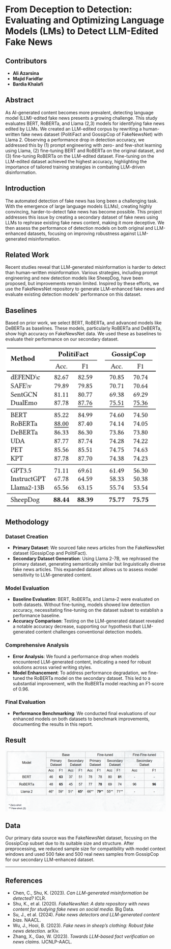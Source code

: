 # From Deception to Detection: Evaluating and Optimizing Language Models (LMs) to Detect LLM-Edited Fake News

## Contributors

- **Ali Azarsina**
- **Majid Faridfar**
- **Bardia Khalafi**

## Abstract

As AI-generated content becomes more prevalent, detecting language model (LLM)-edited fake news presents a growing challenge. This study evaluates BERT, RoBERTa, and Llama (2,3) models for identifying fake news edited by LLMs. We created an LLM-edited corpus by rewriting a human-written fake news dataset (PolitiFact and GossipCop of FakeNewsNet) with Llama 2. Observing a performance drop in detection accuracy, we addressed this by (1) prompt engineering with zero- and few-shot learning using Llama, (2) fine-tuning BERT and RoBERTa on the original dataset, and (3) fine-tuning RoBERTa on the LLM-edited dataset. Fine-tuning on the LLM-edited dataset achieved the highest accuracy, highlighting the importance of tailored training strategies in combating LLM-driven disinformation.

## Introduction

The automated detection of fake news has long been a challenging task. With the emergence of large language models (LLMs), creating highly convincing, harder-to-detect fake news has become possible. This project addresses this issue by creating a secondary dataset of fake news using LLMs to rephrase existing fake news content, making it more deceptive. We then assess the performance of detection models on both original and LLM-enhanced datasets, focusing on improving robustness against LLM-generated misinformation.

## Related Work

Recent studies reveal that LLM-generated misinformation is harder to detect than human-written misinformation. Various strategies, including prompt engineering and new detection models like SheepDog, have been proposed, but improvements remain limited. Inspired by these efforts, we use the FakeNewsNet repository to generate LLM-enhanced fake news and evaluate existing detection models' performance on this dataset.

## Baselines

Based on prior work, we select BERT, RoBERTa, and advanced models like DeBERTa as baselines. These models, particularly RoBERTa and DeBERTa, show high accuracy on FakeNewsNet data. We used these as baselines to evaluate their performance on our secondary dataset.

![alt text](docs/pics/baselines.png)

## Methodology

### Dataset Creation
- **Primary Dataset**: We sourced fake news articles from the FakeNewsNet dataset (GossipCop and PolitiFact).
- **Secondary Dataset Generation**: Using Llama 2-7B, we rephrased the primary dataset, generating semantically similar but linguistically diverse fake news articles. This expanded dataset allows us to assess model sensitivity to LLM-generated content.

### Model Evaluation
- **Baseline Evaluation**: BERT, RoBERTa, and Llama-2 were evaluated on both datasets. Without fine-tuning, models showed low detection accuracy, necessitating fine-tuning on the dataset subset to establish a performance baseline.
- **Accuracy Comparison**: Testing on the LLM-generated dataset revealed a notable accuracy decrease, supporting our hypothesis that LLM-generated content challenges conventional detection models.

### Comprehensive Analysis
- **Error Analysis**: We found a performance drop when models encountered LLM-generated content, indicating a need for robust solutions across varied writing styles.
- **Model Enhancement**: To address performance degradation, we fine-tuned the RoBERTa model on the secondary dataset. This led to a substantial improvement, with the RoBERTa model reaching an F1-score of 0.96.

### Final Evaluation
- **Performance Benchmarking**: We conducted final evaluations of our enhanced models on both datasets to benchmark improvements, documenting the results in this report.

## Result

![alt text](docs/pics/results.png)

## Data

Our primary data source was the FakeNewsNet dataset, focusing on the GossipCop subset due to its suitable size and structure. After preprocessing, we reduced sample size for compatibility with model context windows and used 500 fake and 500 real news samples from GossipCop for our secondary LLM-enhanced dataset.

---

## References

- Chen, C., Shu, K. (2023). *Can LLM-generated misinformation be detected?* ICLR.
- Shu, K., et al. (2020). *FakeNewsNet: A data repository with news content for studying fake news on social media.* Big Data.
- Su, J., et al. (2024). *Fake news detectors and LLM-generated content bias.* NAACL.
- Wu, J., Hooi, B. (2023). *Fake news in sheep’s clothing: Robust fake news detection.* arXiv.
- Zhang, X., Gao, W. (2023). *Towards LLM-based fact verification on news claims.* IJCNLP-AACL.
